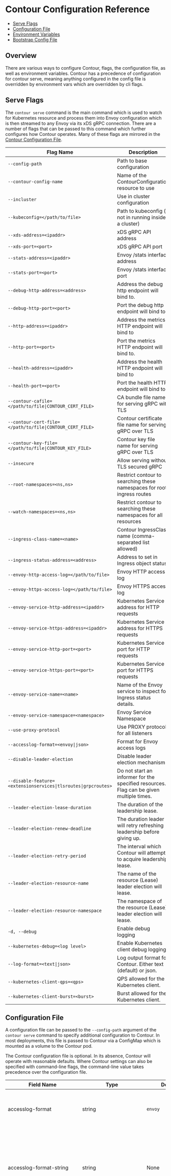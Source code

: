 # Contour Configuration Reference

- [Serve Flags](#serve-flags)
- [Configuration File](#configuration-file)
- [Environment Variables](#environment-variables)
- [Bootstrap Config File](#bootstrap-config-file)

## Overview

There are various ways to configure Contour, flags, the configuration file, as well as environment variables.
Contour has a precedence of configuration for contour serve, meaning anything configured in the config file is overridden by environment vars which are overridden by cli flags.

## Serve Flags

The `contour serve` command is the main command which is used to watch for Kubernetes resource and process them into Envoy configuration which is then streamed to any Envoy via its xDS gRPC connection.
There are a number of flags that can be passed to this command which further configures how Contour operates.
Many of these flags are mirrored in the [Contour Configuration File](#configuration-file).

| Flag Name                                                       | Description                                                                             |
| --------------------------------------------------------------- | --------------------------------------------------------------------------------------- |
| `--config-path`                                                 | Path to base configuration                                                              |
| `--contour-config-name`                                         | Name of the ContourConfiguration resource to use                                        |
| `--incluster`                                                   | Use in cluster configuration                                                            |
| `--kubeconfig=</path/to/file>`                                  | Path to kubeconfig (if not in running inside a cluster)                                 |
| `--xds-address=<ipaddr>`                                        | xDS gRPC API address                                                                    |
| `--xds-port=<port>`                                             | xDS gRPC API port                                                                       |
| `--stats-address=<ipaddr>`                                      | Envoy /stats interface address                                                          |
| `--stats-port=<port>`                                           | Envoy /stats interface port                                                             |
| `--debug-http-address=<address>`                                | Address the debug http endpoint will bind to.                                           |
| `--debug-http-port=<port>`                                      | Port the debug http endpoint will bind to                                               |
| `--http-address=<ipaddr>`                                       | Address the metrics HTTP endpoint will bind to                                          |
| `--http-port=<port>`                                            | Port the metrics HTTP endpoint will bind to.                                            |
| `--health-address=<ipaddr>`                                     | Address the health HTTP endpoint will bind to                                           |
| `--health-port=<port>`                                          | Port the health HTTP endpoint will bind to                                              |
| `--contour-cafile=</path/to/file\|CONTOUR_CERT_FILE>`           | CA bundle file name for serving gRPC with TLS                                           |
| `--contour-cert-file=</path/to/file\|CONTOUR_CERT_FILE>`        | Contour certificate file name for serving gRPC over TLS                                 |
| `--contour-key-file=</path/to/file\|CONTOUR_KEY_FILE>`          | Contour key file name for serving gRPC over TLS                                         |
| `--insecure`                                                    | Allow serving without TLS secured gRPC                                                  |
| `--root-namespaces=<ns,ns>`                                     | Restrict contour to searching these namespaces for root ingress routes                  |
| `--watch-namespaces=<ns,ns>`                                    | Restrict contour to searching these namespaces for all resources                        |
| `--ingress-class-name=<name>`                                   | Contour IngressClass name (comma-separated list allowed)                                |
| `--ingress-status-address=<address>`                            | Address to set in Ingress object status                                                 |
| `--envoy-http-access-log=</path/to/file>`                       | Envoy HTTP access log                                                                   |
| `--envoy-https-access-log=</path/to/file>`                      | Envoy HTTPS access log                                                                  |
| `--envoy-service-http-address=<ipaddr>`                         | Kubernetes Service address for HTTP requests                                            |
| `--envoy-service-https-address=<ipaddr>`                        | Kubernetes Service address for HTTPS requests                                           |
| `--envoy-service-http-port=<port>`                              | Kubernetes Service port for HTTP requests                                               |
| `--envoy-service-https-port=<port>`                             | Kubernetes Service port for HTTPS requests                                              |
| `--envoy-service-name=<name>`                                   | Name of the Envoy service to inspect for Ingress status details.                        |
| `--envoy-service-namespace=<namespace>`                         | Envoy Service Namespace                                                                 |
| `--use-proxy-protocol`                                          | Use PROXY protocol for all listeners                                                    |
| `--accesslog-format=<envoy\|json>`                              | Format for Envoy access logs                                                            |
| `--disable-leader-election`                                     | Disable leader election mechanism                                                       |
| `--disable-feature=<extensionservices\|tlsroutes\|grpcroutes>`  | Do not start an informer for the specified resources. Flag can be given multiple times. |
| `--leader-election-lease-duration`                              | The duration of the leadership lease.                                                   |
| `--leader-election-renew-deadline`                              | The duration leader will retry refreshing leadership before giving up.                  |
| `--leader-election-retry-period`                                | The interval which Contour will attempt to acquire leadership lease.                    |
| `--leader-election-resource-name`                               | The name of the resource (Lease) leader election will lease.                            |
| `--leader-election-resource-namespace`                          | The namespace of the resource (Lease) leader election will lease.                       |
| `-d, --debug`                                                   | Enable debug logging                                                                    |
| `--kubernetes-debug=<log level>`                                | Enable Kubernetes client debug logging                                                  |
| `--log-format=<text\|json>`                                     | Log output format for Contour. Either text (default) or json.                           |
| `--kubernetes-client-qps=<qps>`                                 | QPS allowed for the Kubernetes client.                                                  |
| `--kubernetes-client-burst=<burst>`                             | Burst allowed for the Kubernetes client.                                                |

## Configuration File

A configuration file can be passed to the `--config-path` argument of the `contour serve` command to specify additional configuration to Contour.
In most deployments, this file is passed to Contour via a ConfigMap which is mounted as a volume to the Contour pod.

The Contour configuration file is optional.
In its absence, Contour will operate with reasonable defaults.
Where Contour settings can also be specified with command-line flags, the command-line value takes precedence over the configuration file.

| Field Name                | Type                   | Default                                                                                              | Description                                                                                                                                                                                                                                                                           |
|---------------------------| ---------------------- |------------------------------------------------------------------------------------------------------| ------------------------------------------------------------------------------------------------------------------------------------------------------------------------------------------------------------------------------------------------------------------------------------- |
| accesslog-format          | string                 | `envoy`                                                                                              | This key sets the global [access log format][2] for Envoy. Valid options are `envoy` or `json`.                                                                                                                                                                                       |
| accesslog-format-string   | string                 | None                                                                                                 | If present, this specifies custom access log format for Envoy. See [Envoy documentation](https://www.envoyproxy.io/docs/envoy/latest/configuration/observability/access_log/usage) for more information about the syntax. This field only has effect if `accesslog-format` is `envoy` |
| accesslog-level           | string                 | `info`                                                                                               | This field specifies the verbosity level of the access log. Valid options are `info` (default, all requests are logged), `error` (all non-success, i.e. 300+ response code, requests are logged), `critical` (all server error, i.e. 500+ response code, requests are logged) and `disabled`. |
| debug                     | boolean                | `false`                                                                                              | Enables debug logging.                                                                                                                                                                                                                                                                |
| default-http-versions     | string array           | <code style="white-space:nowrap">HTTP/1.1</code> <br> <code style="white-space:nowrap">HTTP/2</code> | This array specifies the HTTP versions that Contour should program Envoy to serve. HTTP versions are specified as strings of the form "HTTP/x", where "x" represents the version number.                                                                                              |
| disableAllowChunkedLength | boolean                | `false`                                                                                              | If this field is true, Contour will disable the RFC-compliant Envoy behavior to strip the `Content-Length` header if `Transfer-Encoding: chunked` is also set. This is an emergency off-switch to revert back to Envoy's default behavior in case of failures.
| compression               | CompressionParameters  |                                                                                                      | The [compression configuration](#compression-parameters).                                                                                                                                                                                                                             |
| disableMergeSlashes       | boolean                | `false`                                                                                              | This field disables Envoy's non-standard merge_slashes path transformation behavior that strips duplicate slashes from request URL paths.
| serverHeaderTransformation       | string                | `overwrite`                                                                                              | This field defines the action to be applied to the Server header on the response path. Values: `overwrite` (default), `append_if_absent`, `pass_through`
| disablePermitInsecure     | boolean                | `false`                                                                                              | If this field is true, Contour will ignore `PermitInsecure` field in HTTPProxy documents.                                                                                                                                                                                             |
| envoy-service-name        | string                 | `envoy`                                                                                              | This sets the service name that will be inspected for address details to be applied to Ingress objects.                                                                                                                                                                               |
| envoy-service-namespace   | string                 | `projectcontour`                                                                                     | This sets the namespace of the service that will be inspected for address details to be applied to Ingress objects. If the `CONTOUR_NAMESPACE` environment variable is present, Contour will populate this field with its value.                                                      |
| ingress-status-address    | string                 | None                                                                                                 | If present, this specifies the address that will be copied into the Ingress status for each Ingress that Contour manages. It is exclusive with `envoy-service-name` and `envoy-service-namespace`.                                                                                    |
| incluster                 | boolean                | `false`                                                                                              | This field specifies that Contour is running in a Kubernetes cluster and should use the in-cluster client access configuration.                                                                                                                                                       |
| json-fields               | string array           | [fields][5]                                                                                          | This is the list the field names to include in the JSON [access log format][2]. This field only has effect if `accesslog-format` is `json`.                                                                                                                                           |
| kubeconfig                | string                 | `$HOME/.kube/config`                                                                                 | Path to a Kubernetes [kubeconfig file][3] for when Contour is executed outside a cluster.                                                                                                                                                                                             |
| kubernetesClientQPS          | float32             |                                                                                                      | QPS allowed for the Kubernetes client.                                                                                                                                                                    |
| kubernetesClientBurst        | int                    |                                                                                                      | Burst allowed for the Kubernetes client.                                                                                                                                                                    |
| policy                    | PolicyConfig           |                                                                                                      | The default [policy configuration](#policy-configuration).                                                                                                                                                                                                                            |
| tls                       | TLS                    |                                                                                                      | The default [TLS configuration](#tls-configuration).                                                                                                                                                                                                                                  |
| timeouts                  | TimeoutConfig          |                                                                                                      | The [timeout configuration](#timeout-configuration).                                                                                                                                                                                                                                  |
| cluster                   | ClusterConfig          |                                                                                                      | The [cluster configuration](#cluster-configuration).                                                                                                                                                                                                                                  |
| network                   | NetworkConfig          |                                                                                                      | The [network configuration](#network-configuration).                                                                                                                                                                                                                                  |
| listener                  | ListenerConfig         |                                                                                                      | The [listener configuration](#listener-configuration).                                                                                                                                                                                                                                |
| gateway                   | GatewayConfig          |                                                                                                      | The [gateway-api Gateway configuration](#gateway-configuration).                                                                                                                                                                                                                      |
| rateLimitService          | RateLimitServiceConfig |                                                                                                      | The [rate limit service configuration](#rate-limit-service-configuration).                                                                                                                                                                                                            |
| enableExternalNameService | boolean                | `false`                                                                                              | Enable ExternalName Service processing. Enabling this has security implications. Please see the [advisory](https://github.com/projectcontour/contour/security/advisories/GHSA-5ph6-qq5x-7jwc) for more details.                                                                       |
| metrics                   | MetricsParameters     |                                                                                                       | The [metrics configuration](#metrics-configuration) |
| featureFlags              | string array           | `[]`                                                                                                 | Defines the toggle to enable new contour features. Available toggles are:  <br/> 1. `useEndpointSlices` - configures contour to fetch endpoint data from k8s endpoint slices.                                                                                                         |

### TLS Configuration

The TLS configuration block can be used to configure default values for how
Contour should provision TLS hosts.

| Field Name               | Type     | Default                                                                                                           | Description                                                                                                                                                                                                                                                                                                                                                                                                                                                                                                                                                                                                                      |
| ------------------------ | -------- | ----------------------------------------------------------------------------------------------------------------- | -------------------------------------------------------------------------------------------------------------------------------------------------------------------------------------------------------------------------------------------------------------------------------------------------------------------------------------------------------------------------------------------------------------------------------------------------------------------------------------------------------------------------------------------------------------------------------------------------------------------------------- |
| minimum-protocol-version | string   | `1.2`                                                                                                             | This field specifies the minimum TLS protocol version that is allowed. Valid options are `1.2` (default) and `1.3`. Any other value defaults to TLS 1.2.
| maximum-protocol-version | string   | `1.3`                                                                                                              | This field specifies the maximum TLS protocol version that is allowed. Valid options are `1.2` and `1.3`. Any other value defaults to TLS 1.3.                                                                                                                                                                                                                                                                                                                                                                                                                                                                                 |
| fallback-certificate     |          |                                                                                                                   | [Fallback certificate configuration](#fallback-certificate).                                                                                                                                                                                                                                                                                                                                                                                                                                                                                                                                                                     |
| envoy-client-certificate |          |                                                                                                                   | [Client certificate configuration for Envoy](#envoy-client-certificate).                                                                                                                                                                                                                                                                                                                                                                                                                                                                                                                                                         |
| cipher-suites            | []string | See [config package documentation](https://pkg.go.dev/github.com/projectcontour/contour/pkg/config#pkg-variables) | This field specifies the TLS ciphers to be supported by TLS listeners when negotiating TLS 1.2. This parameter should only be used by advanced users. Note that this is ignored when TLS 1.3 is in use. The set of ciphers that are allowed is a superset of those supported by default in stock, non-FIPS Envoy builds and FIPS builds as specified [here](https://www.envoyproxy.io/docs/envoy/latest/api-v3/extensions/transport_sockets/tls/v3/common.proto#envoy-v3-api-field-extensions-transport-sockets-tls-v3-tlsparameters-cipher-suites). Custom ciphers not accepted by Envoy in a standard build are not supported. |

### Upstream TLS Configuration

The Upstream TLS configuration block can be used to configure default values for how Contour establishes TLS for upstream connections.

| Field Name               | Type     | Default                                                                                                           | Description                                                                                                                                                                                                                                                                                                                                                                                                                                                                                                                                                                                                                      |
| ------------------------ | -------- | ----------------------------------------------------------------------------------------------------------------- | -------------------------------------------------------------------------------------------------------------------------------------------------------------------------------------------------------------------------------------------------------------------------------------------------------------------------------------------------------------------------------------------------------------------------------------------------------------------------------------------------------------------------------------------------------------------------------------------------------------------------------- |
| minimum-protocol-version | string   | `1.2` | This field specifies the minimum TLS protocol version that is allowed. Valid options are `1.2` (default) and `1.3`. Any other value defaults to TLS 1.2. |
| maximum-protocol-version | string   | `1.3` | This field specifies the maximum TLS protocol version that is allowed. Valid options are `1.2` and `1.3`. Any other value defaults to TLS 1.3. |
| cipher-suites | []string | See [config package documentation](https://pkg.go.dev/github.com/projectcontour/contour/pkg/config#pkg-variables) | This field specifies the TLS ciphers to be supported by TLS listeners when negotiating TLS 1.2. This parameter should only be used by advanced users. Note that this is ignored when TLS 1.3 is in use. The set of ciphers that are allowed is a superset of those supported by default in stock, non-FIPS Envoy builds and FIPS builds as specified [here](https://www.envoyproxy.io/docs/envoy/latest/api-v3/extensions/transport_sockets/tls/v3/common.proto#envoy-v3-api-field-extensions-transport-sockets-tls-v3-tlsparameters-cipher-suites). Custom ciphers not accepted by Envoy in a standard build are not supported. |

### Fallback Certificate

| Field Name | Type   | Default | Description                                                                                     |
| ---------- | ------ | ------- | ----------------------------------------------------------------------------------------------- |
| name       | string | `""`    | This field specifies the name of the Kubernetes secret to use as the fallback certificate.      |
| namespace  | string | `""`    | This field specifies the namespace of the Kubernetes secret to use as the fallback certificate. |


### Envoy Client Certificate

| Field Name | Type   | Default | Description                                                                                                                                                            |
| ---------- | ------ | ------- | ---------------------------------------------------------------------------------------------------------------------------------------------------------------------- |
| name       | string | `""`    | This field specifies the name of the Kubernetes secret to use as the client certificate and private key when establishing TLS connections to the backend service.      |
| namespace  | string | `""`    | This field specifies the namespace of the Kubernetes secret to use as the client certificate and private key when establishing TLS connections to the backend service. |


### Timeout Configuration

The timeout configuration block can be used to configure various timeouts for the proxies. All fields are optional; Contour/Envoy defaults apply if a field is not specified.

| Field Name                       | Type   | Default | Description                                                                                                                                                                                                                                                                                                                                                                                                                                                      |
| -------------------------------- | ------ | ------- | ---------------------------------------------------------------------------------------------------------------------------------------------------------------------------------------------------------------------------------------------------------------------------------------------------------------------------------------------------------------------------------------------------------------------------------------------------------------- |
| request-timeout                  | string | none*   | This field specifies the default request timeout. Note that this is a timeout for the entire request, not an idle timeout. Must be a [valid Go duration string][4], or omitted or set to `infinity` to disable the timeout entirely. See [the Envoy documentation][12] for more information.<br /><br />_Note: A value of `0s` previously disabled this timeout entirely. This is no longer the case. Use `infinity` or omit this field to disable the timeout._ |
| connection-idle-timeout          | string | `60s`   | This field defines how long the proxy should wait while there are no active requests (for HTTP/1.1) or streams (for HTTP/2) before terminating an HTTP connection. The timeout applies to downstream connections only. Must be a [valid Go duration string][4], or `infinity` to disable the timeout entirely. See [the Envoy documentation][8] for more information.                                                                                            |
| stream-idle-timeout              | string | `5m`*   | This field defines how long the proxy should wait while there is no activity during single request/response (for HTTP/1.1) or stream (for HTTP/2). Timeout will not trigger while HTTP/1.1 connection is idle between two consecutive requests. Must be a [valid Go duration string][4], or `infinity` to disable the timeout entirely. See [the Envoy documentation][9] for more information.                                                                   |
| max-connection-duration          | string | none*   | This field defines the maximum period of time after an HTTP connection has been established from the client to the proxy before it is closed by the proxy, regardless of whether there has been activity or not. Must be a [valid Go duration string][4], or omitted or set to `infinity` for no max duration. See [the Envoy documentation][10] for more information.                                                                                           |
| delayed-close-timeout            | string | `1s`*   | *Note: this is an advanced setting that should not normally need to be tuned.* <br /><br /> This field defines how long envoy will wait, once connection close processing has been initiated, for the downstream peer to close the connection before Envoy closes the socket associated with the connection. Setting this timeout to 'infinity' will disable it.  See [the Envoy documentation][13] for more information.                                        |
| connection-shutdown-grace-period | string | `5s`*   | This field defines how long the proxy will wait between sending an initial GOAWAY frame and a second, final GOAWAY frame when terminating an HTTP/2 connection. During this grace period, the proxy will continue to respond to new streams. After the final GOAWAY frame has been sent, the proxy will refuse new streams. Must be a [valid Go duration string][4]. See [the Envoy documentation][11] for more information.                                     |
| connect-timeout                  | string | `2s`    | This field defines how long the proxy will wait for the upstream connection to be established.

_This is Envoy's default setting value and is not explicitly configured by Contour._

### Cluster Configuration

The cluster configuration block can be used to configure various parameters for Envoy clusters.

| Field Name                        | Type   | Default | Description                                                                                                                                                                     |
|-----------------------------------|--------|---------|---------------------------------------------------------------------------------------------------------------------------------------------------------------------------------|
| dns-lookup-family                 | string | auto    | This field specifies the dns-lookup-family to use for upstream requests to externalName type Kubernetes services from an HTTPProxy route. Values are: `auto`, `v4`, `v6`, `all` |
| max-requests-per-connection       | int    | none    | This field specifies the maximum requests for upstream connections. If not specified, there is no limit                                                                         |
| circuit-breakers       | [CircuitBreakers](#circuit-breakers)    | none    | This field specifies the default value for [circuit-breaker-annotations](https://projectcontour.io/docs/main/config/annotations/) for services that don't specify them.                                                                    |
| per-connection-buffer-limit-bytes | int    | 1MiB*   | This field specifies the soft limit on size of the cluster’s new connection read and write buffer. If not specified, Envoy defaults of 1MiB apply                               |
| upstream-tls |  UpstreamTLS   |    | [Upstream TLS configuration](#upstream-tls)                            |

_This is Envoy's default setting value and is not explicitly configured by Contour._




### Network Configuration

The network configuration block can be used to configure various parameters network connections.

| Field Name              | Type | Default | Description                                                                                                                                                                                                                                                                                                                                                                                    |
|-------------------------|------|---------|------------------------------------------------------------------------------------------------------------------------------------------------------------------------------------------------------------------------------------------------------------------------------------------------------------------------------------------------------------------------------------------------|
| num-trusted-hops        | int  | 0       | Configures the number of additional ingress proxy hops from the right side of the x-forwarded-for HTTP header to trust.                                                                                                                                                                                                                                                                        |
| admin-port              | int  | 9001    | Configures the Envoy Admin read-only listener on Envoy. Set to `0` to disable.                                                                                                                                                                                                                                                                                                                 |
| strip-trailing-host-dot | bool | false   | Defines if trailing dot of the host should be removed from host/authority header before any processing of request by HTTP filters or routing. This affects the upstream host header. Without setting this option to true, incoming requests with host example.com. will not match against route with domains match set to example.com. See [the Envoy documentation][15] for more information. |

### Listener Configuration

The listener configuration block can be used to configure various parameters for Envoy listener.

| Field Name                        | Type   | Default | Description                                                                                                                                                                                                                                                   |
|-----------------------------------|--------|---------|---------------------------------------------------------------------------------------------------------------------------------------------------------------------------------------------------------------------------------------------------------------|
| connection-balancer               | string | `""`    | This field specifies the listener connection balancer. If the value is `exact`, the listener will use the exact connection balancer to balance connections between threads in a single Envoy process. See [the Envoy documentation][14] for more information. |
| max-requests-per-connection       | int    | none    | This field specifies the maximum requests for downstream connections. If not specified, there is no limit                                                                                                                                                     |
| per-connection-buffer-limit-bytes | int    | 1MiB*   | This field specifies the soft limit on size of the listener’s new connection read and write buffer. If not specified, Envoy defaults of 1MiB apply                                                                                                            |
| socket-options                    | SocketOptions |  | The [Socket Options](#socket-options) for Envoy listeners.                                                                                                                                                                                                    |
| max-requests-per-io-cycle         | int    | none    | Defines the limit on number of HTTP requests that Envoy will process from a single connection in a single I/O cycle. Requests over this limit are processed in subsequent I/O cycles. Can be used as a mitigation for CVE-2023-44487 when abusive traffic is detected. Configures the `http.max_requests_per_io_cycle` Envoy runtime setting. The default value when this is not set is no limit. |
| http2-max-concurrent-streams      | int    | none    | Defines the value for SETTINGS_MAX_CONCURRENT_STREAMS Envoy will advertise in the SETTINGS frame in HTTP/2 connections and the limit for concurrent streams allowed for a peer on a single HTTP/2 connection. It is recommended to not set this lower than 100 but this field can be used to bound resource usage by HTTP/2 connections and mitigate attacks like CVE-2023-44487. The default value when this is not set is unlimited. |

_This is Envoy's default setting value and is not explicitly configured by Contour._

### Gateway Configuration

The gateway configuration block is used to configure which gateway-api Gateway Contour should configure:

| Field Name     | Type           | Default | Description                                                                    |
| -------------- | -------------- | ------- | ------------------------------------------------------------------------------ |
| gatewayRef     | NamespacedName |         | [Gateway namespace and name](#gateway-ref). |

### Gateway Ref

| Field Name | Type   | Default | Description                                                                                     |
| ---------- | ------ | ------- | ----------------------------------------------------------------------------------------------- |
| name       | string | `""`    | This field specifies the name of the specific Gateway to reconcile.                             |
| namespace  | string | `""`    | This field specifies the namespace of the specific Gateway to reconcile.                        |

### Policy Configuration

The Policy configuration block can be used to configure default policy values
that are set if not overridden by the user.

The `request-headers` field is used to rewrite headers on a HTTP request, and
the `response-headers` field is used to rewrite headers on a HTTP response.

| Field Name       | Type         | Default | Description                                                                                       |
| ---------------- | ------------ | ------- | ------------------------------------------------------------------------------------------------- |
| request-headers  | HeaderPolicy | none    | The default request headers set or removed on all service routes if not overridden in the object  |
| response-headers | HeaderPolicy | none    | The default response headers set or removed on all service routes if not overridden in the object |
| applyToIngress   | Boolean      | false   | Whether the global policy should apply to Ingress objects                                         |

#### HeaderPolicy

The `set` field sets an HTTP header value, creating it if it doesn't already exist but not overwriting it if it does.
The `remove` field removes an HTTP header.

| Field Name | Type              | Default | Description                                                                     |
| ---------- | ----------------- | ------- | ------------------------------------------------------------------------------- |
| set        | map[string]string | none    | Map of headers to set on all service routes if not overridden in the object     |
| remove     | []string          | none    | List of headers to remove on all service routes if not overridden in the object |

Note: the values of entries in the `set` and `remove` fields can be overridden in HTTPProxy objects but it is not possible to remove these entries.

### Rate Limit Service Configuration

The rate limit service configuration block is used to configure an optional global rate limit service:

| Field Name                  | Type   | Default | Description                                                                                                                                                                                                                                                                                                            |
|-----------------------------| ------ | ------- |------------------------------------------------------------------------------------------------------------------------------------------------------------------------------------------------------------------------------------------------------------------------------------------------------------------------|
| extensionService            | string | <none>  | This field identifies the extension service defining the rate limit service, formatted as <namespace>/<name>.                                                                                                                                                                                                          |
| domain                      | string | contour | This field defines the rate limit domain value to pass to the rate limit service. Acts as a container for a set of rate limit definitions within the RLS.                                                                                                                                                              |
| failOpen                    | bool   | false   | This field defines whether to allow requests to proceed when the rate limit service fails to respond with a valid rate limit decision within the timeout defined on the extension service.                                                                                                                             |
| enableXRateLimitHeaders     | bool   | false   | This field defines whether to include the X-RateLimit headers X-RateLimit-Limit, X-RateLimit-Remaining, and X-RateLimit-Reset (as defined by the IETF Internet-Draft https://tools.ietf.org/id/draft-polli-ratelimit-headers-03.html), on responses to clients when the Rate Limit Service is consulted for a request. |
| enableResourceExhaustedCode | bool   | false   | This field defines whether to translate status code 429 to gRPC RESOURCE_EXHAUSTED instead of UNAVAILABLE.                                                                                                                                                                                                             |

### Metrics Configuration

MetricsParameters holds configurable parameters for Contour and Envoy metrics.

| Field Name  | Type                    | Default | Description                                                          |
| ----------- | ----------------------- | ------- | -------------------------------------------------------------------- |
| contour     | MetricsServerParameters |         | [Metrics Server Parameters](#metrics-server-parameters) for Contour. |
| envoy       | MetricsServerParameters |         | [Metrics Server Parameters](#metrics-server-parameters) for Envoy.   |

### Metrics Server Parameters

MetricsServerParameters holds configurable parameters for Contour and Envoy metrics.
Metrics are served over HTTPS if `server-certificate-path` and `server-key-path` are set.
Metrics and health endpoints cannot have the same port number when metrics are served over HTTPS.

| Field Name              | Type   | Default                      | Description                                                                  |
| ----------------------- | ------ | ---------------------------- | -----------------------------------------------------------------------------|
| address                 | string | 0.0.0.0                      | Address that metrics server will bind to.                                    |
| port                    | int    | 8000 (Contour), 8002 (Envoy) | Port that metrics server will bind to.                                       |
| server-certificate-path | string | none                         | Optional path to the server certificate file.                                |
| server-key-path         | string | none                         | Optional path to the server private key file.                                |
| ca-certificate-path     | string | none                         | Optional path to the CA certificate file used to verify client certificates. |

### Socket Options

| Field Name      | Type   | Default | Description                                                                   |
| --------------- | ------ | ------- | ----------------------------------------------------------------------------- |
| tos             | int    | 0       | Defines the value for IPv4 TOS field (including 6 bit DSCP field) for IP packets originating from Envoy listeners. Single value is applied to all listeners. The value must be in the range 0-255, 0 means socket option is not set. If listeners are bound to IPv6-only addresses, setting this option will cause an error. |
| traffic-class   | int    | 0       | Defines the value for IPv6 Traffic Class field (including 6 bit DSCP field) for IP packets originating from the Envoy listeners. Single value is applied to all listeners. The value must be in the range 0-255, 0 means socket option is not set. If listeners are bound to IPv4-only addresses, setting this option will cause an error. |


### Circuit Breakers

| Field Name      | Type   | Default | Description                                                                   |
| --------------- | ------ | ------- | ----------------------------------------------------------------------------- |
| max-connections | int    | 0       | The maximum number of connections that a single Envoy instance allows to the Kubernetes Service; defaults to 1024. |
| max-pending-requests  | int    | 0       | The maximum number of pending requests that a single Envoy instance allows to the Kubernetes Service; defaults to 1024. |
| max-requests | int    | 0       | The maximum parallel requests a single Envoy instance allows to the Kubernetes Service; defaults to 1024 |
| max-retries  | int    | 0       | The maximum number of parallel retries a single Envoy instance allows to the Kubernetes Service; defaults to 3. This setting only makes sense if the cluster is configured to do retries.|

### Compression Parameters

Sets the compression configuration applied in the compression HTTP filter of the default Listener filters.

| Field Name | Type   | Default | Description             |
|------------|--------|--------|-------------------------|
| algorithm  | string | "gzip" | Compression algorithm. Setting this to `disabled` will make Envoy skip "Accept-Encoding: gzip,deflate" request header and always return uncompressed response. Values:`gzip` (default), `brotli`, `zstd`, `disabled`. |


### Configuration Example

The following is an example ConfigMap with configuration file included:

```yaml
apiVersion: v1
kind: ConfigMap
metadata:
  name: contour
  namespace: projectcontour
data:
  contour.yaml: |
    # specify the gateway-api Gateway Contour should configure
    # gateway:
    #   namespace: projectcontour
    #   name: contour
    #
    # should contour expect to be running inside a k8s cluster
    # incluster: true
    #
    # path to kubeconfig (if not running inside a k8s cluster)
    # kubeconfig: /path/to/.kube/config
    #
    # Disable RFC-compliant behavior to strip "Content-Length" header if
    # "Tranfer-Encoding: chunked" is also set.
    # disableAllowChunkedLength: false
    # Disable HTTPProxy permitInsecure field
    disablePermitInsecure: false
    tls:
    # minimum TLS version that Contour will negotiate
    # minimum-protocol-version: "1.2"
    # TLS ciphers to be supported by Envoy TLS listeners when negotiating
    # TLS 1.2.
    # cipher-suites:
    # - '[ECDHE-ECDSA-AES128-GCM-SHA256|ECDHE-ECDSA-CHACHA20-POLY1305]'
    # - '[ECDHE-RSA-AES128-GCM-SHA256|ECDHE-RSA-CHACHA20-POLY1305]'
    # - 'ECDHE-ECDSA-AES256-GCM-SHA384'
    # - 'ECDHE-RSA-AES256-GCM-SHA384'
    # Defines the Kubernetes name/namespace matching a secret to use
    # as the fallback certificate when requests which don't match the
    # SNI defined for a vhost.
      fallback-certificate:
    #   name: fallback-secret-name
    #   namespace: projectcontour
      envoy-client-certificate:
    #   name: envoy-client-cert-secret-name
    #   namespace: projectcontour
    ### Logging options
    # Default setting
    accesslog-format: envoy
    # The default access log format is defined by Envoy but it can be customized by setting following variable.
    # accesslog-format-string: "...\n"
    # To enable JSON logging in Envoy
    # accesslog-format: json
    # accesslog-level: info
    # The default fields that will be logged are specified below.
    # To customise this list, just add or remove entries.
    # The canonical list is available at
    # https://godoc.org/github.com/projectcontour/contour/internal/envoy#JSONFields
    # json-fields:
    #   - "@timestamp"
    #   - "authority"
    #   - "bytes_received"
    #   - "bytes_sent"
    #   - "downstream_local_address"
    #   - "downstream_remote_address"
    #   - "duration"
    #   - "method"
    #   - "path"
    #   - "protocol"
    #   - "request_id"
    #   - "requested_server_name"
    #   - "response_code"
    #   - "response_flags"
    #   - "uber_trace_id"
    #   - "upstream_cluster"
    #   - "upstream_host"
    #   - "upstream_local_address"
    #   - "upstream_service_time"
    #   - "user_agent"
    #   - "x_forwarded_for"
    #
    # default-http-versions:
    # - "HTTP/2"
    # - "HTTP/1.1"
    #
    # The following shows the default proxy timeout settings.
    # timeouts:
    #   request-timeout: infinity
    #   connection-idle-timeout: 60s
    #   stream-idle-timeout: 5m
    #   max-connection-duration: infinity
    #   connection-shutdown-grace-period: 5s
    #
    # Envoy cluster settings.
    # cluster:
    #   configure the cluster dns lookup family
    #   valid options are: auto (default), v4, v6, all
    #   dns-lookup-family: auto
    #   the maximum requests for upstream connections.
    #   If not specified, there is no limit.
    #   Setting this parameter to 1 will effectively disable keep alive
    #   max-requests-per-connection: 0
    #   the soft limit on size of the cluster’s new connection read and write buffers
    #   per-connection-buffer-limit-bytes: 32768
    #
    # network:
    #   Configure the number of additional ingress proxy hops from the
    #   right side of the x-forwarded-for HTTP header to trust.
    #   num-trusted-hops: 0
    #   Configure the port used to access the Envoy Admin interface.
    #   admin-port: 9001
    #
    # Configure an optional global rate limit service.
    # rateLimitService:
    #   Identifies the extension service defining the rate limit service,
    #   formatted as <namespace>/<name>.
    #   extensionService: projectcontour/ratelimit
    #   Defines the rate limit domain to pass to the rate limit service.
    #   Acts as a container for a set of rate limit definitions within
    #   the RLS.
    #   domain: contour
    #   Defines whether to allow requests to proceed when the rate limit
    #   service fails to respond with a valid rate limit decision within
    #   the timeout defined on the extension service.
    #   failOpen: false
    #   Defines whether to include the X-RateLimit headers X-RateLimit-Limit,
    #   X-RateLimit-Remaining, and X-RateLimit-Reset (as defined by the IETF
    #   Internet-Draft linked below), on responses to clients when the Rate
    #   Limit Service is consulted for a request.
    #   ref. https://tools.ietf.org/id/draft-polli-ratelimit-headers-03.html
    #   enableXRateLimitHeaders: false
    #   Defines whether to translate status code 429 to grpc code RESOURCE_EXHAUSTED
    #   instead of the default UNAVAILABLE
    #   enableResourceExhaustedCode: false
    #
    # Global Policy settings.
    # policy:
    #   # Default headers to set on all requests (unless set/removed on the HTTPProxy object itself)
    #   request-headers:
    #     set:
    #       # example: the hostname of the Envoy instance that proxied the request
    #       X-Envoy-Hostname: %HOSTNAME%
    #       # example: add a l5d-dst-override header to instruct Linkerd what service the request is destined for
    #       l5d-dst-override: %CONTOUR_SERVICE_NAME%.%CONTOUR_NAMESPACE%.svc.cluster.local:%CONTOUR_SERVICE_PORT%
    #   # default headers to set on all responses (unless set/removed on the HTTPProxy object itself)
    #   response-headers:
    #     set:
    #       # example: Envoy flags that provide additional details about the response or connection
    #       X-Envoy-Response-Flags: %RESPONSE_FLAGS%
    #   Whether or not the policy settings should apply to ingress objects
    #   applyToIngress: true
    #
    # metrics:
    #  contour:
    #    address: 0.0.0.0
    #    port: 8000
    #    server-certificate-path: /path/to/server-cert.pem
    #    server-key-path: /path/to/server-private-key.pem
    #    ca-certificate-path: /path/to/root-ca-for-client-validation.pem
    #  envoy:
    #    address: 0.0.0.0
    #    port: 8002
    #    server-certificate-path: /path/to/server-cert.pem
    #    server-key-path: /path/to/server-private-key.pem
    #    ca-certificate-path: /path/to/root-ca-for-client-validation.pem
    #
    # listener:
    #  connection-balancer: exact
    #  socket-options:
    #    tos: 64
    #    traffic-class: 64
```

_Note:_ The default example `contour` includes this [file][1] for easy deployment of Contour.

## Environment Variables

### CONTOUR_NAMESPACE

If present, the value of the `CONTOUR_NAMESPACE` environment variable is used as:

1. The value for the `contour bootstrap --namespace` flag unless otherwise specified.
1. The value for the `contour certgen --namespace` flag unless otherwise specified.
1. The value for the `contour serve --envoy-service-namespace` flag unless otherwise specified.
1. The value for the `contour serve --leader-election-resource-namespace` flag unless otherwise specified.

The `CONTOUR_NAMESPACE` environment variable is set via the [Downward API][6] in the Contour [example manifests][7].

## Bootstrap Config File

The bootstrap configuration file is generated by an initContainer in the Envoy daemonset which runs the `contour bootstrap` command to generate the file.
This configuration file configures the Envoy container to connect to Contour and receive configuration via xDS.

The next section outlines all the available flags that can be passed to the `contour bootstrap` command which are used to customize
the configuration file to match the environment in which Envoy is deployed.

### Bootstrap Flags

There are flags that can be passed to `contour bootstrap` that help configure how Envoy
connects to Contour:

| Flag                                   | Default           | Description                                                                                                                                                                                                  |
| -------------------------------------- |-------------------| ------------------------------------------------------------------------------------------------------------------------------------------------------------------------------------------------------------ |
| <nobr>--resources-dir</nobr>           | ""                | Directory where resource files will be written.                                                                                                                                                              |
| <nobr>--admin-address</nobr>           | /admin/admin.sock | Path to Envoy admin unix domain socket.                                                                                                                                                                      |
| <nobr>--admin-port (Deprecated)</nobr> | 9001              | Deprecated: Port is now configured as a Contour flag.                                                                                                                                                        |
| <nobr>--xds-address</nobr>             | 127.0.0.1         | Address to connect to Contour xDS server on.                                                                                                                                                                 |
| <nobr>--xds-port</nobr>                | 8001              | Port to connect to Contour xDS server on.                                                                                                                                                                    |
| <nobr>--envoy-cafile</nobr>            | ""                | CA filename for Envoy secure xDS gRPC communication.                                                                                                                                                         |
| <nobr>--envoy-cert-file</nobr>         | ""                | Client certificate filename for Envoy secure xDS gRPC communication.                                                                                                                                         |
| <nobr>--envoy-key-file</nobr>          | ""                | Client key filename for Envoy secure xDS gRPC communication.                                                                                                                                                 |
| <nobr>--namespace</nobr>               | projectcontour    | Namespace the Envoy container will run, also configured via ENV variable "CONTOUR_NAMESPACE". Namespace is used as part of the metric names on static resources defined in the bootstrap configuration file. |
| <nobr>--xds-resource-version</nobr>    | v3                | Currently, the only valid xDS API resource version is `v3`.                                                                                                                                                  |
| <nobr>--dns-lookup-family</nobr>       | auto              | Defines what DNS Resolution Policy to use for Envoy -> Contour cluster name lookup. Either v4, v6, auto or all.                                                                                                   |
| <nobr>--log-format                     | text              | Log output format for Contour. Either text or json. |
| <nobr>--overload-max-heap              | 0                 | Defines the maximum heap memory of the envoy controlled by the overload manager. When the value is greater than 0, the overload manager is enabled, and when envoy reaches 95% of the maximum heap size, it performs a shrink heap operation. When it reaches 98% of the maximum heap size, Envoy Will stop accepting requests. |
| <nobr>--overload-downstream-max-conn              | 0                 | Defines the maximum heap memory of the envoy controlled by the overload manager. When the value is greater than 0, the overload manager is enabled, and when envoy reaches 95% of the maximum heap size, it performs a shrink heap operation. When it reaches 98% of the maximum heap size, Envoy Will stop accepting requests. |


[1]: {{< param github_url>}}/tree/{{< param branch >}}/examples/contour/01-contour-config.yaml
[2]: config/access-logging
[3]: https://kubernetes.io/docs/concepts/configuration/organize-cluster-access-kubeconfig/
[4]: https://golang.org/pkg/time/#ParseDuration
[5]: https://godoc.org/github.com/projectcontour/contour/internal/envoy#DefaultFields
[6]: https://kubernetes.io/docs/tasks/inject-data-application/environment-variable-expose-pod-information/
[7]: {{< param github_url>}}/tree/{{< param branch >}}/examples/contour
[8]: https://www.envoyproxy.io/docs/envoy/latest/api-v3/config/core/v3/protocol.proto#envoy-v3-api-field-config-core-v3-httpprotocoloptions-idle-timeout
[9]: https://www.envoyproxy.io/docs/envoy/latest/api-v3/extensions/filters/network/http_connection_manager/v3/http_connection_manager.proto#envoy-v3-api-field-extensions-filters-network-http-connection-manager-v3-httpconnectionmanager-stream-idle-timeout
[10]: https://www.envoyproxy.io/docs/envoy/latest/api-v3/config/core/v3/protocol.proto#envoy-v3-api-field-config-core-v3-httpprotocoloptions-max-connection-duration
[11]: https://www.envoyproxy.io/docs/envoy/latest/api-v3/extensions/filters/network/http_connection_manager/v3/http_connection_manager.proto#envoy-v3-api-field-extensions-filters-network-http-connection-manager-v3-httpconnectionmanager-drain-timeout
[12]: https://www.envoyproxy.io/docs/envoy/latest/api-v3/extensions/filters/network/http_connection_manager/v3/http_connection_manager.proto#envoy-v3-api-field-extensions-filters-network-http-connection-manager-v3-httpconnectionmanager-request-timeout
[13]: https://www.envoyproxy.io/docs/envoy/latest/api-v3/extensions/filters/network/http_connection_manager/v3/http_connection_manager.proto#envoy-v3-api-field-extensions-filters-network-http-connection-manager-v3-httpconnectionmanager-delayed-close-timeout
[14]: https://www.envoyproxy.io/docs/envoy/latest/api-v3/config/listener/v3/listener.proto#config-listener-v3-listener-connectionbalanceconfig
[15]: https://www.envoyproxy.io/docs/envoy/latest/api-v3/extensions/filters/network/http_connection_manager/v3/http_connection_manager.proto?highlight=strip_trailing_host_dot